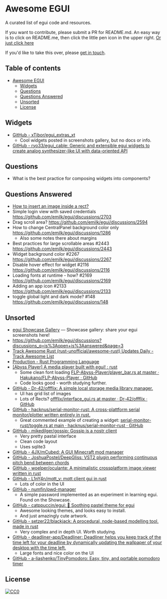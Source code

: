 # Awesome EGUI

A curated list of egui code and resources.

If you want to contribute, please submit a PR for README.md. An easy way is to click on README.me, then click the little pen icon in the upper right. [Or just click here](https://github.com/vonnieda/awesome-egui/edit/main/README.md)

If you'd like to take this over, please [get in touch](https://github.com/vonnieda/awesome-egui/issues).

## Table of contents
- [Awesome EGUI](#awesome-egui)
  - [Widgets](#widgets)
  - [Questions](#questions)
  - [Questions Answered](#questions-answered)
  - [Unsorted](#unsorted)
  - [License](#license)

## Widgets
- [GitHub - xTibor/egui_extras_xt](https://github.com/xTibor/egui_extras_xt)
    - Cool widgets posted in screenshots gallery, but no docs or info.
- [GitHub - ryo33/egui_cable: Generic and extensible egui widgets to create analog synthesizer-like UI with data-oriented API](https://github.com/ryo33/egui_cable)

## Questions
- What is the best practice for composing widgets into components?

## Questions Answered
- [How to insert an image inside a rect?](https://github.com/emilk/egui/discussions/2705)
- Simple login view with saved credentials https://github.com/emilk/egui/discussions/2703
- Drag scroll area? https://github.com/emilk/egui/discussions/2594
- How to change CentralPanel background color only https://github.com/emilk/egui/discussions/1286
  - Also some notes there about margins
- Best practices for large scrollable areas #2443  https://github.com/emilk/egui/discussions/2443
- Widget background color #2267 https://github.com/emilk/egui/discussions/2267
- Disable hover effect for widget #2116  https://github.com/emilk/egui/discussions/2116
- Loading fonts at runtime - how? #2169 https://github.com/emilk/egui/discussions/2169
- Adding an app icon #2133  https://github.com/emilk/egui/discussions/2133
-  toggle global light and dark mode? #148  https://github.com/emilk/egui/discussions/148

## Unsorted
- [egui Showcase Gallery](https://github.com/emilk/egui/issues/996) — Showcase gallery: share your egui screenshots here!
- https://github.com/emilk/egui/discussions?discussions_q=is%3Aopen+is%3Aanswered&page=3
-  [Track Awesome Rust (rust-unofficial/awesome-rust) Updates Daily - Track Awesome List](https://www.trackawesomelist.com/rust-unofficial/awesome-rust/)
-  [Production - Rust Programming Language](https://www.rust-lang.org/production)
- [[Abyss Player] A media player built with egui! : rust](https://www.reddit.com/r/rust/comments/11scvpp/abyss_player_a_media_player_built_with_egui/)
    - Some clean font loading [FLP-Abyss-Player/player_bar.rs at master · Hakukano/FLP-Abyss-Player · GitHub](https://github.com/Hakukano/FLP-Abyss-Player/blob/master/src/widget/player_bar.rs)
    - Code looks good - worth studying further.
- [GitHub - Dr-42/offflix: A simple local storage media library manager.](https://github.com/Dr-42/offflix)
    - UI  has grid list of images
    - Lots of Rects? [offflix/interface_gui.rs at master · Dr-42/offflix · GitHub](https://github.com/Dr-42/offflix/blob/master/src/interface_gui.rs#L61)
- [GitHub - hacknus/serial-monitor-rust: A cross-plattform serial monitor/plotter written entirely in rust.](https://github.com/hacknus/serial-monitor-rust)
    - Great commented example of creating a widget: [serial-monitor-rust/toggle.rs at main · hacknus/serial-monitor-rust · GitHub](https://github.com/hacknus/serial-monitor-rust/blob/main/src/toggle.rs)
- [GitHub - mikedilger/gossip: Gossip is a nostr client](https://github.com/mikedilger/gossip)
    - Very pretty pastal interface
    - Clean code layout
    - Uses sqlite3
- [GitHub - 4JX/mCubed: A GUI Minecraft mod manager](https://github.com/4JX/mCubed)
- [GitHub - JoshuaPostel/DeepGliss: VST2 plugin performing continuous pitch bend between chords](https://github.com/JoshuaPostel/DeepGliss)
- [GitHub - woelper/oculante: A minimalistic crossplatform image viewer written in rust](https://github.com/woelper/oculante)
- [GitHub - L1nY4n/mqtt_v: mqtt client gui in rust](https://github.com/L1nY4n/mqtt_v)
    - Lots of color in the UI
- [GitHub - numfin/pwd-manager](https://github.com/numfin/pwd-manager)
    - A simple password implemented as an experiment in learning egui. Found on the Showcase.
- [GitHub - catppuccin/egui: 📁 Soothing pastel theme for egui](https://github.com/catppuccin/egui)
    - Awesome looking themes, and looks easy to install.
    - And just amazingly cute artwork.
- [GitHub - setzer22/blackjack: A procedural, node-based modelling tool, made in rust](https://github.com/setzer22/blackjack)
    - Very complex and in depth UI. Worth studying.
- [GitHub - deadliner-app/Deadliner: Deadliner helps you keep track of the time left for your deadline by dynamically updating the wallpaper of your desktop with the time left.](https://github.com/deadliner-app/Deadliner)
    - Large fonts and nice color on the UI
- [GitHub - a-liashenko/TinyPomodoro: Easy, tiny, and portable pomodoro timer](https://github.com/a-liashenko/TinyPomodoro)

## License

[![CC0](https://licensebuttons.net/p/zero/1.0/88x31.png)](https://creativecommons.org/publicdomain/zero/1.0/)
